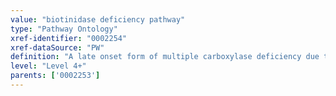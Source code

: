 ```yaml
---
value: "biotinidase deficiency pathway"
type: "Pathway Ontology"
xref-identifier: "0002254"
xref-dataSource: "PW"
definition: "A late onset form of multiple carboxylase deficiency due to defects in the biotin recycling biotinidase enzyme."
level: "Level 4+"
parents: ['0002253']
---
```

